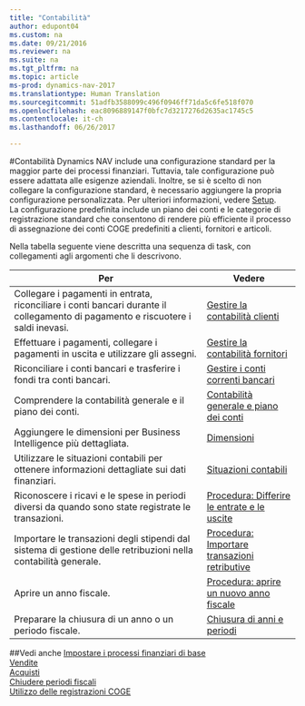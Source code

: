 ```yaml
---
title: "Contabilità"
author: edupont04
ms.custom: na
ms.date: 09/21/2016
ms.reviewer: na
ms.suite: na
ms.tgt_pltfrm: na
ms.topic: article
ms-prod: dynamics-nav-2017
ms.translationtype: Human Translation
ms.sourcegitcommit: 51adfb3588099c496f0946ff71da5c6fe518f070
ms.openlocfilehash: eac8096889147f0bfc7d3217276d2635ac1745c5
ms.contentlocale: it-ch
ms.lasthandoff: 06/26/2017

---
```


#<a name="finance"></a>Contabilità
Dynamics NAV include una configurazione standard per la maggior parte dei processi finanziari. Tuttavia, tale configurazione può essere adattata alle esigenze aziendali.
Inoltre, se si è scelto di non collegare la configurazione standard, è necessario aggiungere la propria configurazione personalizzata. Per ulteriori informazioni, vedere [Setup](setup.md).  
La configurazione predefinita include un piano dei conti e le categorie di registrazione standard che consentono di rendere più efficiente il processo di assegnazione dei conti COGE predefiniti a clienti, fornitori e articoli.  



Nella tabella seguente viene descritta una sequenza di task, con collegamenti agli argomenti che li descrivono.

| Per                                                                  | Vedere                      |
|---------------------------------------------------------------------|--------------------------|
|Collegare i pagamenti in entrata, riconciliare i conti bancari durante il collegamento di pagamento e riscuotere i saldi inevasi. |[Gestire la contabilità clienti](receivables-manage-receivables.md)|
|Effettuare i pagamenti, collegare i pagamenti in uscita e utilizzare gli assegni.|[Gestire la contabilità fornitori](payables-manage-payables.md)|
|Riconciliare i conti bancari e trasferire i fondi tra conti bancari.|[Gestire i conti correnti bancari](bank-manage-bank-accounts.md)|
|Comprendere la contabilità generale e il piano dei conti.|[Contabilità generale e piano dei conti](finance-setup-general-ledger.md)|
|Aggiungere le dimensioni per Business Intelligence più dettagliata.|[Dimensioni](finance-setup-dimensions.md)|
|Utilizzare le situazioni contabili per ottenere informazioni dettagliate sui dati finanziari.|[Situazioni contabili](finance-setup-account-schedule.md)|
|Riconoscere i ricavi e le spese in periodi diversi da quando sono state registrate le transazioni.|[Procedura: Differire le entrate e le uscite](finance-setup-how-defer-revenue-expenses.md)|
|Importare le transazioni degli stipendi dal sistema di gestione delle retribuzioni nella contabilità generale.|[Procedura: Importare transazioni retributive](finance-setup-how-import-payroll-transactions.md)|
|Aprire un anno fiscale.|[Procedura: aprire un nuovo anno fiscale](finance-setup-how-open-new-fiscal-year.md)|  
|Preparare la chiusura di un anno o un periodo fiscale.|[Chiusura di anni e periodi](year-close-years-periods.md)|

##<a name="see-also"></a>Vedi anche
[Impostare i processi finanziari di base](finance-setup-setup-finance-setup.md)  
[Vendite](sales-manage-sales.md)  
[Acquisti](purchasing-manage-purchasing.md)  
[Chiudere periodi fiscali](year-close-years-periods.md)  
[Utilizzo delle registrazioni COGE](ui-work-general-journals.md)  

